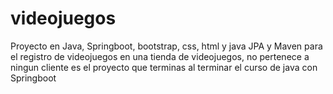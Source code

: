 # videojuegos
Proyecto en Java, Springboot, bootstrap, css, html y java JPA y Maven 
para el registro de videojuegos en una tienda de videojuegos, 
no pertenece a ningun cliente es el proyecto que terminas al terminar el curso de java con Springboot
